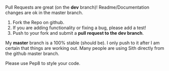 Pull Requests are great (on the **dev** branch)! Readme/Documentation changes
are ok in the master branch.

 1. Fork the Repo on github.
 2. If you are adding functionality or fixing a bug, please add a test!
 3. Push to your fork and submit a **pull request to the dev branch**.

My **master** branch is a 100% stable (should be). I only push to it after I am
certain that things are working out. Many people are using Sith directly from
the github master branch.

Please use Pep8 to style your code.
